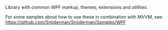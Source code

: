 Library with common WPF markup, themes, extensions and utilities.

For some samples about how to use these in combination with MVVM, see: https://github.com/Snijderman/Snijderman/Samples/WPF
